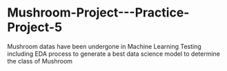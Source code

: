 # Mushroom-Project---Practice-Project-5
Mushroom datas have been undergone in Machine Learning Testing including EDA process to generate a best data science model to determine the class of Mushroom
